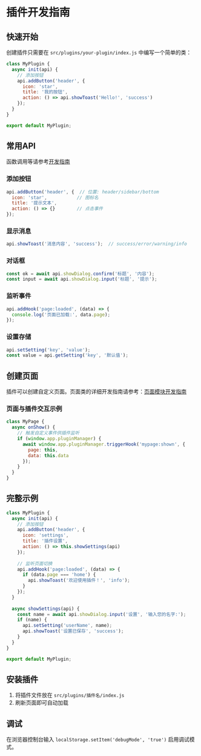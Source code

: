 # 插件开发指南

## 快速开始

创建插件只需要在 `src/plugins/your-plugin/index.js` 中编写一个简单的类：

```javascript
class MyPlugin {
  async init(api) {
    // 添加按钮
    api.addButton('header', {
      icon: 'star',
      title: '我的按钮',
      action: () => api.showToast('Hello!', 'success')
    });
  }
}

export default MyPlugin;
```

## 常用API

函数调用等请参考[开发指南](develop.md)

### 添加按钮
```javascript
api.addButton('header', {  // 位置: header/sidebar/bottom
  icon: 'star',           // 图标名
  title: '提示文本',
  action: () => {}        // 点击事件
});
```

### 显示消息
```javascript
api.showToast('消息内容', 'success');  // success/error/warning/info
```

### 对话框
```javascript
const ok = await api.showDialog.confirm('标题', '内容');
const input = await api.showDialog.input('标题', '提示');
```

### 监听事件
```javascript
api.addHook('page:loaded', (data) => {
  console.log('页面已加载:', data.page);
});
```

### 设置存储
```javascript
api.setSetting('key', 'value');
const value = api.getSetting('key', '默认值');
```

## 创建页面

插件可以创建自定义页面。页面类的详细开发指南请参考：[页面模块开发指南](page-module-development.md)

### 页面与插件交互示例

```javascript
class MyPage {
  async onShow() {
    // 触发自定义事件供插件监听
    if (window.app.pluginManager) {
      await window.app.pluginManager.triggerHook('mypage:shown', {
        page: this,
        data: this.data
      });
    }
  }
}
```

## 完整示例

```javascript
class MyPlugin {
  async init(api) {
    // 添加按钮
    api.addButton('header', {
      icon: 'settings',
      title: '插件设置',
      action: () => this.showSettings(api)
    });
    
    // 监听页面切换
    api.addHook('page:loaded', (data) => {
      if (data.page === 'home') {
        api.showToast('欢迎使用插件！', 'info');
      }
    });
  }
  
  async showSettings(api) {
    const name = await api.showDialog.input('设置', '输入您的名字:');
    if (name) {
      api.setSetting('userName', name);
      api.showToast('设置已保存', 'success');
    }
  }
}

export default MyPlugin;
```

## 安装插件

1. 将插件文件放在 `src/plugins/插件名/index.js`
2. 刷新页面即可自动加载

## 调试

在浏览器控制台输入 `localStorage.setItem('debugMode', 'true')` 启用调试模式。